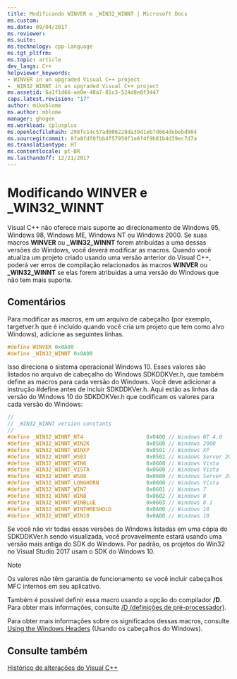 ```yaml
---
title: Modificando WINVER e _WIN32_WINNT | Microsoft Docs
ms.custom: 
ms.date: 09/04/2017
ms.reviewer: 
ms.suite: 
ms.technology: cpp-language
ms.tgt_pltfrm: 
ms.topic: article
dev_langs: C++
helpviewer_keywords:
- WINVER in an upgraded Visual C++ project
- _WIN32_WINNT in an upgraded Visual C++ project
ms.assetid: 6a1f1d66-ae0e-48a7-81c3-524d8e8f3447
caps.latest.revision: "17"
author: mikeblome
ms.author: mblome
manager: ghogen
ms.workload: cplusplus
ms.openlocfilehash: 298fc14c57ad006228da39d1eb7d664debebd904
ms.sourcegitcommit: 8fa8fdf0fbb4f57950f1e8f4f9b81b4d39ec7d7a
ms.translationtype: HT
ms.contentlocale: pt-BR
ms.lasthandoff: 12/21/2017
---
```

# <a name="modifying-winver-and-win32winnt"></a>Modificando WINVER e _WIN32_WINNT

Visual C++ não oferece mais suporte ao direcionamento de Windows 95, Windows 98, Windows ME, Windows NT ou Windows 2000. Se suas macros **WINVER** ou **_WIN32_WINNT** forem atribuídas a uma dessas versões do Windows, você deverá modificar as macros. Quando você atualiza um projeto criado usando uma versão anterior do Visual C++, poderá ver erros de compilação relacionados às macros **WINVER** ou **_WIN32_WINNT** se elas forem atribuídas a uma versão do Windows que não tem mais suporte.  
  
## <a name="remarks"></a>Comentários  

Para modificar as macros, em um arquivo de cabeçalho (por exemplo, targetver.h que é incluído quando você cria um projeto que tem como alvo Windows), adicione as seguintes linhas.  
  
```C  
#define WINVER 0x0A00  
#define _WIN32_WINNT 0x0A00  
```  
  
Isso direciona o sistema operacional Windows 10. Esses valores são listados no arquivo de cabeçalho do Windows SDKDDKVer.h, que também define as macros para cada versão do Windows. Você deve adicionar a instrução #define antes de incluir SDKDDKVer.h. Aqui estão as linhas da versão do Windows 10 do SDKDDKVer.h que codificam os valores para cada versão do Windows:  
  
```C  
//  
// _WIN32_WINNT version constants  
//  
#define _WIN32_WINNT_NT4                    0x0400 // Windows NT 4.0  
#define _WIN32_WINNT_WIN2K                  0x0500 // Windows 2000  
#define _WIN32_WINNT_WINXP                  0x0501 // Windows XP  
#define _WIN32_WINNT_WS03                   0x0502 // Windows Server 2003  
#define _WIN32_WINNT_WIN6                   0x0600 // Windows Vista  
#define _WIN32_WINNT_VISTA                  0x0600 // Windows Vista  
#define _WIN32_WINNT_WS08                   0x0600 // Windows Server 2008  
#define _WIN32_WINNT_LONGHORN               0x0600 // Windows Vista  
#define _WIN32_WINNT_WIN7                   0x0601 // Windows 7  
#define _WIN32_WINNT_WIN8                   0x0602 // Windows 8  
#define _WIN32_WINNT_WINBLUE                0x0603 // Windows 8.1  
#define _WIN32_WINNT_WINTHRESHOLD           0x0A00 // Windows 10  
#define _WIN32_WINNT_WIN10                  0x0A00 // Windows 10  
```  
  
Se você não vir todas essas versões do Windows listadas em uma cópia do SDKDDKVer.h sendo visualizada, você provavelmente estará usando uma versão mais antiga do SDK do Windows. Por padrão, os projetos do Win32 no Visual Studio 2017 usam o SDK do Windows 10.   
  
> [!NOTE]
>  Os valores não têm garantia de funcionamento se você incluir cabeçalhos MFC internos em seu aplicativo.  
  
Também é possível definir essa macro usando a opção do compilador **/D**. Para obter mais informações, consulte [/D (definições de pré-processador)](../build/reference/d-preprocessor-definitions.md).  
  
Para obter mais informações sobre os significados dessas macros, consulte [Using the Windows Headers](https://msdn.microsoft.com/library/windows/desktop/aa383745) (Usando os cabeçalhos do Windows).  
  
## <a name="see-also"></a>Consulte também  

[Histórico de alterações do Visual C++](..\porting\visual-cpp-change-history-2003-2015.md)
